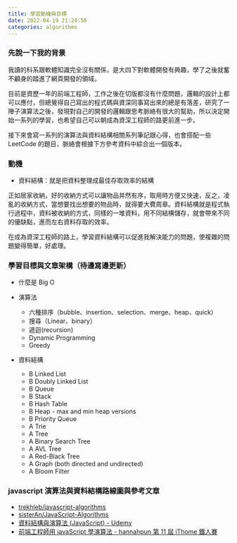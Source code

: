 ```yaml
---
title: 學習動機與目標
date: 2022-04-19 21:24:58
categories: algorithms
---
```


### 先說一下我的背景

我讀的科系跟軟體知識完全沒有關係，是大四下對軟體開發有興趣，學了之後就奮不顧身的踏進了網頁開發的領域。

目前是資歷一年的前端工程師，工作之後在切版都沒有什麼問題，邏輯的設計上都可以應付，但總覺得自己寫出的程式碼與資深同事寫出來的總是有落差，研究了一陣子演算法之後，發現對自己的開發的邏輯跟思考脈絡有很大的幫助，所以決定開始一系列的學習，也希望自己可以朝成為資深工程師的路更前進一步。

接下來會寫一系列的演算法與資料結構相關系列筆記跟心得，也會搭配一些 LeetCode 的題目，脈絡會根據下方參考資料中綜合出一個版本。

### 動機

- 資料結構：就是把資料整理成最佳存取效率的結構

正如居家收納，好的收納方式可以讓物品井然有序，取用時方便又快速，反之，凌亂的收納方式，當想要找出想要的物品時，就得要大費周章。資料結構就是程式執行過程中，資料被收納的方式，同樣的一堆資料，用不同結構儲存，就會帶來不同的優缺點，進而左右資料存取的效率。

在成為資深工程師的路上，學習資料結構可以促進我解決能力的問題，使複雜的問題變得簡單，好處理。

### 學習目標與文章架構（待邊寫邊更新）

- 什麼是 Big O
- 演算法
  - 六種排序（bubble、insertion、selection、merge、heap、quick）
  - 搜尋（Linear、binary）
  - 遞迴(recursion)
  - Dynamic Programming
  - Greedy

- 資料結構 
  - B Linked List
  - B Doubly Linked List
  - B Queue
  - B Stack
  - B Hash Table
  - B Heap - max and min heap versions
  - B Priority Queue
  - A Trie
  - A Tree
  - A Binary Search Tree
  - A AVL Tree
  - A Red-Black Tree
  - A Graph (both directed and undirected)
  - A Bloom Filter



### javascript 演算法與資料結構路線圖與參考文章

- [trekhleb/javascript-algorithms](https://github.com/trekhleb/javascript-algorithms)
- [sisterAn/JavaScript-Algorithms](https://github.com/sisterAn/JavaScript-Algorithms)
- [資料結構與演算法 (JavaScript) - Udemy](https://www.udemy.com/course/algorithm-data-structure/)
- [前端工程師用 javaScript 學演算法 - hannahpun 第 11 屆 iThome 鐵人賽](https://ithelp.ithome.com.tw/users/20106426/ironman/2136)
